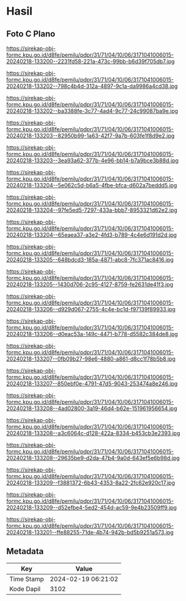 # Hasil

## Foto C Plano

https://sirekap-obj-formc.kpu.go.id/d8fe/pemilu/pdpr/31/71/04/10/06/3171041006015-20240218-133200--2231fd58-221a-473c-99bb-b6d39f705db7.jpg

https://sirekap-obj-formc.kpu.go.id/d8fe/pemilu/pdpr/31/71/04/10/06/3171041006015-20240218-133202--798c4b4d-312a-4897-9c1a-da9986a4cd38.jpg

https://sirekap-obj-formc.kpu.go.id/d8fe/pemilu/pdpr/31/71/04/10/06/3171041006015-20240218-133202--ba3388fe-3c77-4ad4-9c77-24c99087ba9e.jpg

https://sirekap-obj-formc.kpu.go.id/d8fe/pemilu/pdpr/31/71/04/10/06/3171041006015-20240218-133203--82950b99-1a63-42f7-9a7b-603fe1f8d9e2.jpg

https://sirekap-obj-formc.kpu.go.id/d8fe/pemilu/pdpr/31/71/04/10/06/3171041006015-20240218-133203--3ea93a62-377b-4e96-bb14-b7a9bce3b88d.jpg

https://sirekap-obj-formc.kpu.go.id/d8fe/pemilu/pdpr/31/71/04/10/06/3171041006015-20240218-133204--5e062c5d-b6a5-4fbe-bfca-d602a7beddd5.jpg

https://sirekap-obj-formc.kpu.go.id/d8fe/pemilu/pdpr/31/71/04/10/06/3171041006015-20240218-133204--97fe5ed5-7297-433a-bbb7-8953321d62e2.jpg

https://sirekap-obj-formc.kpu.go.id/d8fe/pemilu/pdpr/31/71/04/10/06/3171041006015-20240218-133204--65eaea37-a3e2-4fd3-b789-4c4e6d191d2d.jpg

https://sirekap-obj-formc.kpu.go.id/d8fe/pemilu/pdpr/31/71/04/10/06/3171041006015-20240218-133205--648bdcd3-185a-4871-abc8-7fc371ac8416.jpg

https://sirekap-obj-formc.kpu.go.id/d8fe/pemilu/pdpr/31/71/04/10/06/3171041006015-20240218-133205--1430d706-2c95-4127-8759-fe2631de41f3.jpg

https://sirekap-obj-formc.kpu.go.id/d8fe/pemilu/pdpr/31/71/04/10/06/3171041006015-20240218-133206--d929d067-2755-4c4e-bc1d-f97139f89933.jpg

https://sirekap-obj-formc.kpu.go.id/d8fe/pemilu/pdpr/31/71/04/10/06/3171041006015-20240218-133206--d0eac53a-149c-4471-b778-d5582c384de8.jpg

https://sirekap-obj-formc.kpu.go.id/d8fe/pemilu/pdpr/31/71/04/10/06/3171041006015-20240218-133207--0fb09b27-98e6-4880-a861-d8cc1f78b5b8.jpg

https://sirekap-obj-formc.kpu.go.id/d8fe/pemilu/pdpr/31/71/04/10/06/3171041006015-20240218-133207--850ebf0e-4791-47d5-9043-253474a8e246.jpg

https://sirekap-obj-formc.kpu.go.id/d8fe/pemilu/pdpr/31/71/04/10/06/3171041006015-20240218-133208--4ad02800-3a19-46d4-b62e-151961956654.jpg

https://sirekap-obj-formc.kpu.go.id/d8fe/pemilu/pdpr/31/71/04/10/06/3171041006015-20240218-133208--a3c6064c-d128-422a-8334-b453cb3e2393.jpg

https://sirekap-obj-formc.kpu.go.id/d8fe/pemilu/pdpr/31/71/04/10/06/3171041006015-20240218-133208--29635be9-d2da-47b4-9a0d-643ef5e6b98d.jpg

https://sirekap-obj-formc.kpu.go.id/d8fe/pemilu/pdpr/31/71/04/10/06/3171041006015-20240218-133209--f3881372-6b43-4353-8a22-2fc62e920c17.jpg

https://sirekap-obj-formc.kpu.go.id/d8fe/pemilu/pdpr/31/71/04/10/06/3171041006015-20240218-133209--d52efbe4-5ed2-454d-ac59-9e4b23509ff9.jpg

https://sirekap-obj-formc.kpu.go.id/d8fe/pemilu/pdpr/31/71/04/10/06/3171041006015-20240218-133201--ffe88255-71de-4b74-942b-bd5b9251a573.jpg


## Metadata

| Key        | Value               |
| ---------- | ------------------- |
| Time Stamp | 2024-02-19 06:21:02 |
| Kode Dapil | 3102                |



